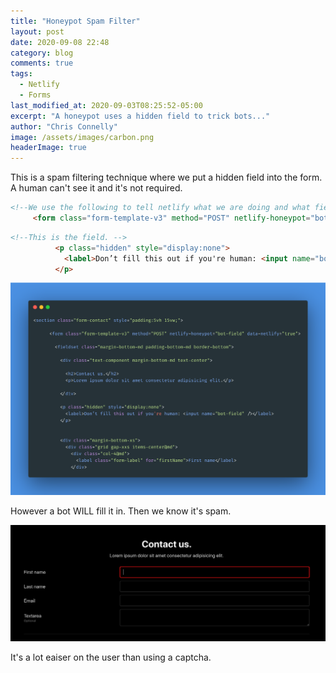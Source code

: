 ```yaml
---
title: "Honeypot Spam Filter"
layout: post
date: 2020-09-08 22:48
category: blog
comments: true
tags:
  - Netlify
  - Forms
last_modified_at: 2020-09-03T08:25:52-05:00
excerpt: "A honeypot uses a hidden field to trick bots..."
author: "Chris Connelly"
image: /assets/images/carbon.png
headerImage: true
---
```


This is a spam filtering technique where we put a hidden field
into the form. A human can't see it and it's not required.

```html
<!--We use the following to tell netlify what we are doing and what field is the honeypot-->
     <form class="form-template-v3" method="POST" netlify-honeypot="bot-field" data-netlify="true">
```

```html
<!--This is the field. -->
          <p class="hidden" style="display:none">
            <label>Don’t fill this out if you're human: <input name="bot-field" /></label>
          </p>
```

![The honeypot form result](/assets/images/carbon.png)

However a bot WILL fill it in. Then we know it's spam.

![The honeypot form result](/assets/images/honeypotform.png)

It's a lot eaiser on the user than using a captcha.
